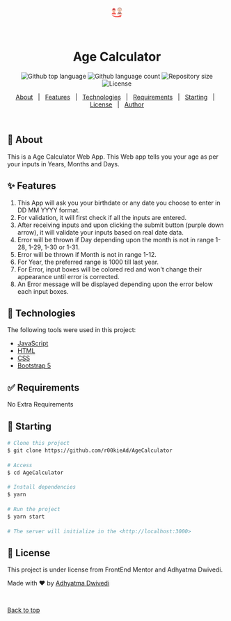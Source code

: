 <div align="center" id="top"> 
  <img src="images/growing-up.png" alt="Age Calculator" />

  &#xa0;

  <!-- <a href="https://webdevelopment.netlify.app">Demo</a> -->
</div>

<h1 align="center">Age Calculator</h1>

<p align="center">
  <img alt="Github top language" src="https://img.shields.io/github/languages/top/r00kieAd/AgeCalculator?color=56BEB8">

  <img alt="Github language count" src="https://img.shields.io/github/languages/count/r00kieAd/AgeCalculator?color=56BEB8">

  <img alt="Repository size" src="https://img.shields.io/github/repo-size/r00kieAd/AgeCalculator?color=56BEB8">

  <img alt="License" src="https://img.shields.io/github/license/r00kieAd/AgeCalculator?color=56BEB8">

  <!-- <img alt="Github issues" src="https://img.shields.io/github/issues/{{YOUR_GITHUB_USERNAME}}/webdevelopment?color=56BEB8" /> -->

  <!-- <img alt="Github forks" src="https://img.shields.io/github/forks/{{YOUR_GITHUB_USERNAME}}/webdevelopment?color=56BEB8" /> -->

  <!-- <img alt="Github stars" src="https://img.shields.io/github/stars/{{YOUR_GITHUB_USERNAME}}/webdevelopment?color=56BEB8" /> -->
</p>

<!-- Status -->

<!-- <h4 align="center"> 
	🚧  WebDevelopment 🚀 Under construction...  🚧
</h4> 

<hr> -->

<p align="center">
  <a href="#dart-about">About</a> &#xa0; | &#xa0; 
  <a href="#sparkles-features">Features</a> &#xa0; | &#xa0;
  <a href="#rocket-technologies">Technologies</a> &#xa0; | &#xa0;
  <a href="#white_check_mark-requirements">Requirements</a> &#xa0; | &#xa0;
  <a href="#checkered_flag-starting">Starting</a> &#xa0; | &#xa0;
  <a href="#memo-license">License</a> &#xa0; | &#xa0;
  <a href="https://github.com/{{YOUR_GITHUB_USERNAME}}" target="_blank">Author</a>
</p>

<br>

## :dart: About ##

This is a Age Calculator Web App. This Web app tells you your age as per your inputs in Years, Months and Days.

## :sparkles: Features ##

1. This App will ask you your birthdate or any date you choose to enter in DD MM YYYY format.
2. For validation, it will first check if all the inputs are entered.
3. After receiving inputs and upon clicking the submit button (purple down arrow), it will validate your inputs based on real date data.
4. Error will be thrown if Day depending upon the month is not in range 1-28, 1-29, 1-30 or 1-31.
5. Error will be thrown if Month is not in range 1-12.
6. For Year, the preferred range is 1000 till last year.
7. For Error, input boxes will be colored red and won't change their appearance until error is corrected.
8. An Error message will be displayed depending upon the error below each input boxes.

## :rocket: Technologies ##

The following tools were used in this project:

- [JavaScript](https://developer.mozilla.org/en-US/docs/Web/JavaScript)
- [HTML](https://www.w3schools.com/html/)
- [CSS](https://www.w3schools.com/css/default.asp)
- [Bootstrap 5](https://getbootstrap.com/docs/5.2/getting-started/introduction/)

## :white_check_mark: Requirements ##

No Extra Requirements

## :checkered_flag: Starting ##

```bash
# Clone this project
$ git clone https://github.com/r00kieAd/AgeCalculator

# Access
$ cd AgeCalculator

# Install dependencies
$ yarn

# Run the project
$ yarn start

# The server will initialize in the <http://localhost:3000>
```

## :memo: License ##

This project is under license from FrontEnd Mentor and Adhyatma Dwivedi.


Made with :heart: by <a href="https://github.com/r00kieAd" target="_blank">Adhyatma Dwivedi</a>

&#xa0;

<a href="#top">Back to top</a>
